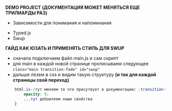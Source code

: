 **DEMO PROJECT (ДОКУМЕНТАЦИЯ МОЖЕТ МЕНЯТЬСЯ ЕЩЕ ТРИЛИАРДЫ РАЗ)**
* Зависимости для понимания и напоминания 
- Typed.js
- Swup

**ГАЙД КАК ЮЗАТЬ И ПРИМЕНЯТЬ СТИЛЬ ДЛЯ SWUP**
- сначала подключаем файл main.js и сам скрипт
- для main в каждой новой странице прописываем следующее
```class="main transition-fade" id="swup"```
- дальше лезем в css и видим такую структуру **(и так для каждой страницы свой переход)**
```css
    html.is-(тут меняем то что присутвует в документации) .transition-fade {
        opacity: 0;
        ...тут добавляем наши свойства
    }
```

